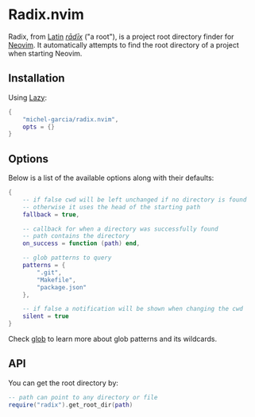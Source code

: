 # Radix.nvim

Radix, from [Latin](https://en.wikipedia.org/wiki/Latin) [*rādīx*](https://en.wiktionary.org/wiki/radix) ("a root"), is a project root directory finder for [Neovim](https://github.com/neovim/neovim). It automatically attempts to find the root directory of a project when starting Neovim.

## Installation

Using [Lazy](https://github.com/folke/lazy.nvim):

```lua
{
    "michel-garcia/radix.nvim",
    opts = {}
}
```

## Options

Below is a list of the available options along with their defaults:

```lua
{
    -- if false cwd will be left unchanged if no directory is found
    -- otherwise it uses the head of the starting path
    fallback = true,

    -- callback for when a directory was successfully found
    -- path contains the directory
    on_success = function (path) end,

    -- glob patterns to query
    patterns = {
        ".git",
        "Makefile",
        "package.json"
    },

    -- if false a notification will be shown when changing the cwd
    silent = true
}
```

Check [glob](https://en.wikipedia.org/wiki/Glob_%28programming%29) to learn more about glob patterns and its wildcards.

## API

You can get the root directory by:

```lua
-- path can point to any directory or file
require("radix").get_root_dir(path)
```

